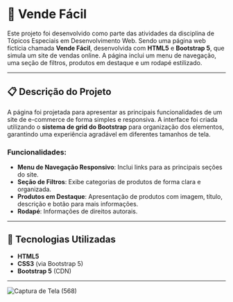 # 🛒 Vende Fácil

Este projeto  foi desenvolvido como parte das atividades da disciplina de Tópicos Especiais em Desenvolvimento Web. Sendo uma página web fictícia chamada **Vende Fácil**, desenvolvida com **HTML5** e **Bootstrap 5**, que simula um site de vendas online. A página inclui um menu de navegação, uma seção de filtros, produtos em destaque e um rodapé estilizado.

---

## 📋 Descrição do Projeto

A página foi projetada para apresentar as principais funcionalidades de um site de e-commerce de forma simples e responsiva. A interface foi criada utilizando o **sistema de grid do Bootstrap** para organização dos elementos, garantindo uma experiência agradável em diferentes tamanhos de tela.

### Funcionalidades:

- **Menu de Navegação Responsivo**: Inclui links para as principais seções do site.  
- **Seção de Filtros**: Exibe categorias de produtos de forma clara e organizada.  
- **Produtos em Destaque**: Apresentação de produtos com imagem, título, descrição e botão para mais informações.  
- **Rodapé**: Informações de direitos autorais.

---

## 🚀 Tecnologias Utilizadas

- **HTML5**
- **CSS3** (via Bootstrap 5)
- **Bootstrap 5** (CDN)

---

![Captura de Tela (568)](https://github.com/user-attachments/assets/6fefc9c9-1dfa-4c51-806f-4bcf93887834)






